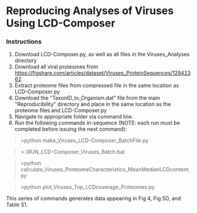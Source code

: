 # Reproducing Analyses of Viruses Using LCD-Composer

### Instructions
1. Download LCD-Composer.py, as well as all files in the Viruses_Analyses directory
2. Download all viral proteomes from https://figshare.com/articles/dataset/Viruses_ProteinSequences/12942362
3. Extract proteome files from compressed file in the same location as LCD-Composer.py
4. Download the "TaxonID_to_Organism.dat" file from the main "Reproducibility" directory and place in the same location as the proteome files and LCD-Composer.py
5. Navigate to appropriate folder via command line.
6. Run the following commands in-sequence (NOTE: each run must be completed before issuing the next command):

>\>python make_Viruses_LCD-Composer_BatchFile.py

>\>.\RUN_LCD-Composer_Viruses_Batch.bat

>\>python calculate_Viruses_ProteomeCharacteristics_MeanMedianLCDcontent.py

>\>python plot_Viruses_Top_LCDcoverage_Proteomes.py

This series of commands generates data appearing in Fig 4, Fig 5D, and Table S1.
